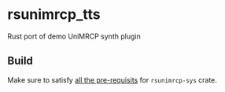 # rsunimrcp_tts
Rust port of demo UniMRCP synth plugin

## Build
Make sure to satisfy [all the pre-requisits](https://github.com/akmitrich/rsunimrcp-sys#build) for `rsunimrcp-sys` crate.